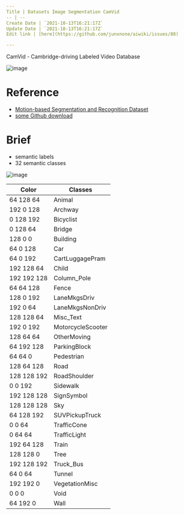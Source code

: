 ```yaml
---
Title | Datasets Image Segmentation CamVid
-- | --
Create Date | `2021-10-13T16:21:17Z`
Update Date | `2021-10-13T16:21:17Z`
Edit link | [here](https://github.com/junxnone/aiwiki/issues/88)

---
```

CamVid - Cambridge-driving Labeled Video Database 

![image](https://user-images.githubusercontent.com/2216970/75741404-7416cf80-5d45-11ea-91fe-2eeb5eede5ea.png)

# Reference

- [Motion-based Segmentation and Recognition Dataset](http://mi.eng.cam.ac.uk/research/projects/VideoRec/CamVid/)
- [some Github download](https://github.com/alexgkendall/SegNet-Tutorial/tree/master/CamVid)

# Brief
-  semantic labels
- 32 semantic classes


![image](https://user-images.githubusercontent.com/2216970/75741117-90fed300-5d44-11ea-9d7c-5fe63b9bd39d.png)

Color | Classes
-- | --
64 128 64 | Animal
192 0 128 | Archway
0 128 192 | Bicyclist
0 128 64 | Bridge
128 0 0 | Building
64 0 128 | Car
64 0 192 | CartLuggagePram
192 128 64 | Child
192 192 128 | Column_Pole
64 64 128 | Fence
128 0 192 | LaneMkgsDriv
192 0 64 | LaneMkgsNonDriv
128 128 64 | Misc_Text
192 0 192 | MotorcycleScooter
128 64 64 | OtherMoving
64 192 128 | ParkingBlock
64 64 0 | Pedestrian
128 64 128 | Road
128 128 192 | RoadShoulder
0 0 192 | Sidewalk
192 128 128 | SignSymbol
128 128 128 | Sky
64 128 192 | SUVPickupTruck
0 0 64 | TrafficCone
0 64 64 | TrafficLight
192 64 128 | Train
128 128 0 | Tree
192 128 192 | Truck_Bus
64 0 64 | Tunnel
192 192 0 | VegetationMisc
0 0 0 | Void
64 192 0 | Wall
